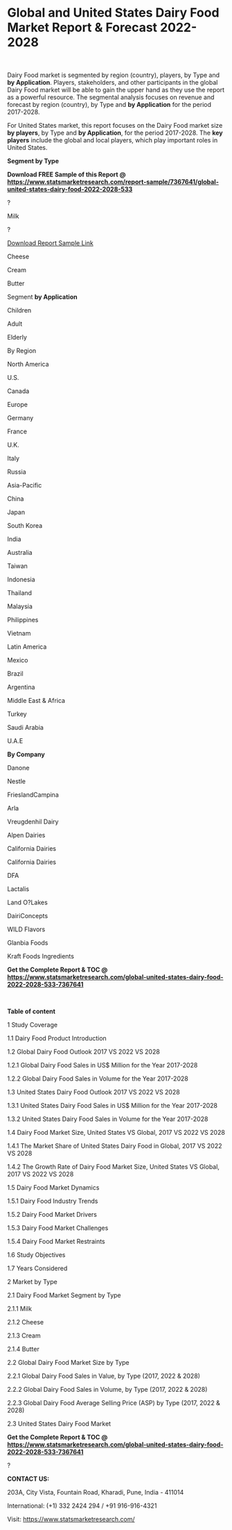 <h1>Global and United States Dairy Food Market Report & Forecast 2022-2028</h1><br/><p>Dairy Food market is segmented by region (country), players, by Type and <strong>by Application</strong>. Players, stakeholders, and other participants in the global Dairy Food market will be able to gain the upper hand as they use the report as a powerful resource. The segmental analysis focuses on revenue and forecast by region (country), by Type and <strong>by Application</strong> for the period 2017-2028.</p>
 
 
 
 <p>For United States market, this report focuses on the Dairy Food market size <strong>by players</strong>, by Type and <strong>by Application</strong>, for the period 2017-2028. The <strong>key players</strong> include the global and local players, which play important roles in United States.</p>
 
 
 
 <p><strong>Segment by Type</strong></p>
 
 
 
 <div><b>Download FREE Sample of this Report @ <a href="https://www.statsmarketresearch.com/download-free-sample/7367641/global-united-states-dairy-food-2022-2028-533">https://www.statsmarketresearch.com/report-sample/7367641/global-united-states-dairy-food-2022-2028-533</a></b></div>
 
 
 
 <p>? </p>
 
 
 
 <p>Milk</p>
 
 
 
 <p>? </p>
 
 
 
 <p><a href="https://www.statsmarketresearch.com/download-free-sample/7367641/global-united-states-dairy-food-2022-2028-533">Download Report Sample Link</a></p>
 
 
 
 <p>Cheese</p>
 
 
 
 <p>Cream</p>
 
 
 
 <p>Butter</p>
 
 
 
 <p>Segment <strong>by Application</strong></p>
 
 
 
 <p>Children</p>
 
 
 
 <p>Adult</p>
 
 
 
 <p>Elderly</p>
 
 
 
 <p>By Region</p>
 
 
 
 <p>North America</p>
 
 
 
 <p>U.S.</p>
 
 
 
 <p>Canada</p>
 
 
 
 <p>Europe</p>
 
 
 
 <p>Germany</p>
 
 
 
 <p>France</p>
 
 
 
 <p>U.K.</p>
 
 
 
 <p>Italy</p>
 
 
 
 <p>Russia</p>
 
 
 
 <p>Asia-Pacific</p>
 
 
 
 <p>China</p>
 
 
 
 <p>Japan</p>
 
 
 
 <p>South Korea</p>
 
 
 
 <p>India</p>
 
 
 
 <p>Australia</p>
 
 
 
 <p>Taiwan</p>
 
 
 
 <p>Indonesia</p>
 
 
 
 <p>Thailand</p>
 
 
 
 <p>Malaysia</p>
 
 
 
 <p>Philippines</p>
 
 
 
 <p>Vietnam</p>
 
 
 
 <p>Latin America</p>
 
 
 
 <p>Mexico</p>
 
 
 
 <p>Brazil</p>
 
 
 
 <p>Argentina</p>
 
 
 
 <p>Middle East & Africa</p>
 
 
 
 <p>Turkey</p>
 
 
 
 <p>Saudi Arabia</p>
 
 
 
 <p>U.A.E</p>
 
 
 
 <p><strong>By Company</strong></p>
 
 
 
 <p>Danone</p>
 
 
 
 <p>Nestle</p>
 
 
 
 <p>FrieslandCampina</p>
 
 
 
 <p>Arla</p>
 
 
 
 <p>Vreugdenhil Dairy</p>
 
 
 
 <p>Alpen Dairies</p>
 
 
 
 <p>California Dairies</p>
 
 
 
 <p>California Dairies</p>
 
 
 
 <p>DFA</p>
 
 
 
 <p>Lactalis</p>
 
 
 
 <p>Land O?Lakes</p>
 
 
 
 <p>DairiConcepts</p>
 
 
 
 <p>WILD Flavors</p>
 
 
 
 <p>Glanbia Foods</p>
 
 
 
 <p>Kraft Foods Ingredients</p>
 
 
 
 <div><b>Get the Complete Report & TOC @ <a href="https://www.statsmarketresearch.com/global-united-states-dairy-food-2022-2028-533-7367641">https://www.statsmarketresearch.com/global-united-states-dairy-food-2022-2028-533-7367641</a></b></div>
 
 
 
 <p><br />
 
 <b>Table of content</b></p>
 
 
 
 <p>1 Study Coverage<br />
 
 1.1 Dairy Food Product Introduction<br />
 
 1.2 Global Dairy Food Outlook 2017 VS 2022 VS 2028<br />
 
 1.2.1 Global Dairy Food Sales in US$ Million for the Year 2017-2028<br />
 
 1.2.2 Global Dairy Food Sales in Volume for the Year 2017-2028<br />
 
 1.3 United States Dairy Food Outlook 2017 VS 2022 VS 2028<br />
 
 1.3.1 United States Dairy Food Sales in US$ Million for the Year 2017-2028<br />
 
 1.3.2 United States Dairy Food Sales in Volume for the Year 2017-2028<br />
 
 1.4 Dairy Food Market Size, United States VS Global, 2017 VS 2022 VS 2028<br />
 
 1.4.1 The Market Share of United States Dairy Food in Global, 2017 VS 2022 VS 2028<br />
 
 1.4.2 The Growth Rate of Dairy Food Market Size, United States VS Global, 2017 VS 2022 VS 2028<br />
 
 1.5 Dairy Food Market Dynamics<br />
 
 1.5.1 Dairy Food Industry Trends<br />
 
 1.5.2 Dairy Food Market Drivers<br />
 
 1.5.3 Dairy Food Market Challenges<br />
 
 1.5.4 Dairy Food Market Restraints<br />
 
 1.6 Study Objectives<br />
 
 1.7 Years Considered<br />
 
 2 Market by Type<br />
 
 2.1 Dairy Food Market Segment by Type<br />
 
 2.1.1 Milk<br />
 
 2.1.2 Cheese<br />
 
 2.1.3 Cream<br />
 
 2.1.4 Butter<br />
 
 2.2 Global Dairy Food Market Size by Type<br />
 
 2.2.1 Global Dairy Food Sales in Value, by Type (2017, 2022 & 2028)<br />
 
 2.2.2 Global Dairy Food Sales in Volume, by Type (2017, 2022 & 2028)<br />
 
 2.2.3 Global Dairy Food Average Selling Price (ASP) by Type (2017, 2022 & 2028)<br />
 
 2.3 United States Dairy Food Market</p>
 
 
 
 <div><b>Get the Complete Report & TOC @ <a href="https://www.statsmarketresearch.com/global-united-states-dairy-food-2022-2028-533-7367641">https://www.statsmarketresearch.com/global-united-states-dairy-food-2022-2028-533-7367641</a></b></div>
 
 
 
 <p>? </p>
 
 
 
 <p><b>CONTACT US:</b><br />
 
 203A, City Vista, Fountain Road, Kharadi, Pune, India - 411014<br />
 
 International: (+1) 332 2424 294 / +91 916-916-4321<br />
 
 Visit: <a href="https://www.statsmarketresearch.com/">https://www.statsmarketresearch.com/</a></p>